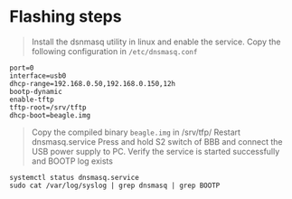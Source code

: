 # Flashing steps
 
> Install the dsnmasq utility in linux and enable the service.
> Copy the following configuration in `/etc/dnsmasq.conf`
```
port=0
interface=usb0
dhcp-range=192.168.0.50,192.168.0.150,12h
bootp-dynamic
enable-tftp
tftp-root=/srv/tftp
dhcp-boot=beagle.img
```
> Copy the compiled binary `beagle.img` in /srv/tfp/
> Restart dnsmasq.service
> Press and hold S2 switch of BBB and connect the USB power supply to PC.
> Verify the service is started successfully and BOOTP log exists 
```
systemctl status dnsmasq.service
sudo cat /var/log/syslog | grep dnsmasq | grep BOOTP
```

